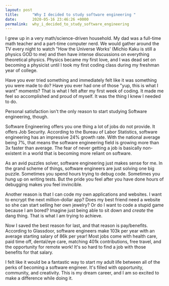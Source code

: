 ```yaml
---
layout: post
title:      "Why I decided to study software engineering "
date:       2020-05-16 23:46:26 +0000
permalink:  why_i_decided_to_study_software_engineering
---
```


I grew up in a very math/science-driven household. My dad was a full-time math teacher and a part-time computer nerd. We would gather around the TV every night to watch "How the Universe Works' (Michio Kaku is still a physics GOD to me) and then have intense discussions on everything theoretical physics. Physics became my first love, and I was dead set on becoming a physicist until I took my first coding class during my freshman year of college. 

Have you ever tried something and immediately felt like it was something you were made to do? Have you ever had one of those "yup, this is what I want" moments? That is what I felt after my first week of coding. It made me feel so accomplished and proud of myself. It was the thing I knew I needed to do.

Personal satisfaction isn't the only reason to start studying Software engineering, though. 

Software Engineering offers you one thing a lot of jobs do not provide. It offers Job Security. According to the Bureau of Labor Statistics, software engineering has an impressive 24% growth rate. With the national average being 7%, that means the software engineering field is growing more than 3x faster than average. The fear of never getting a job is basically non-existent in a world that is becoming more reliant on software.

As an avid puzzles solver, software engineering just makes sense for me. In the grand scheme of things, software engineers are just solving one big puzzle. Sometimes you spend hours trying to debug code. Sometimes you hung up on writing tests. But the pride you feel after you have done hours of debugging makes you feel invincible.

Another reason is that I can code my own applications and websites. I want to encrypt the next million-dollar app? Does my best friend need a website so she can start selling her own jewelry? Or do I want to code a stupid game because I am bored? Imagine just being able to sit down and *create* the dang thing. That is what I am trying to achieve.

Now I saved the best reason for last, and that reason is pay/benefits. According to Glassdoor, software engineers make 103k per year with an average starting salary of 86k per year! Most jobs come with health care, paid time off, dental/eye care, matching 401k contributions, free travel, and the opportunity for remote work! It's so hard to find a job with those benefits for that salary.

I felt like it would be a fantastic way to start my adult life between all of the perks of becoming a software engineer. It's filled with opportunity, community, and creativity. This is my dream career, and I am so excited to make a difference while doing it.

